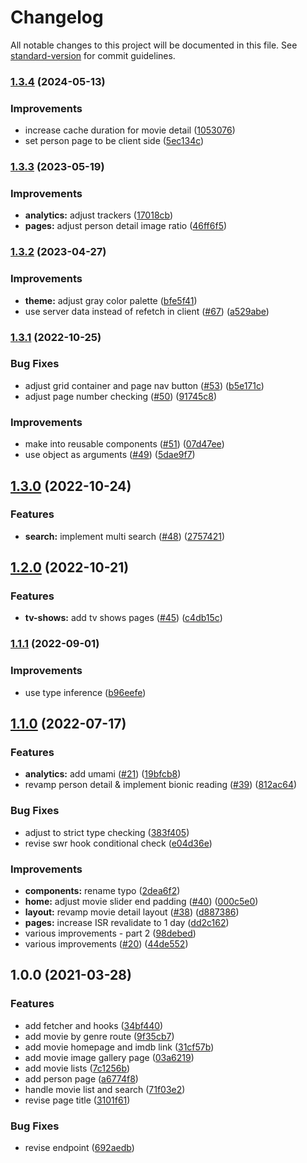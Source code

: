# Changelog

All notable changes to this project will be documented in this file. See [standard-version](https://github.com/conventional-changelog/standard-version) for commit guidelines.

### [1.3.4](https://github.com/sozonome/muvees/compare/v1.3.3...v1.3.4) (2024-05-13)


### Improvements

* increase cache duration for movie detail ([1053076](https://github.com/sozonome/muvees/commit/105307683ab222b4c50eb6f0dba608eeab022f8f))
* set person page to be client side ([5ec134c](https://github.com/sozonome/muvees/commit/5ec134cdd99c85643fd747c72cd7ce6a6954ba52))

### [1.3.3](https://github.com/sozonome/muvees/compare/v1.3.2...v1.3.3) (2023-05-19)


### Improvements

* **analytics:** adjust trackers ([17018cb](https://github.com/sozonome/muvees/commit/17018cb5a053f802bc4e928747ac6b663e4b802e))
* **pages:** adjust person detail image ratio ([46ff6f5](https://github.com/sozonome/muvees/commit/46ff6f5f6b02221ad25bec3d08f4b6b153828181))

### [1.3.2](https://github.com/sozonome/muvees/compare/v1.3.1...v1.3.2) (2023-04-27)


### Improvements

* **theme:** adjust gray color palette ([bfe5f41](https://github.com/sozonome/muvees/commit/bfe5f417f1e76c3920503d4312159159beafbd6d))
* use server data instead of refetch in client ([#67](https://github.com/sozonome/muvees/issues/67)) ([a529abe](https://github.com/sozonome/muvees/commit/a529abe32d1710a6c0927427e775bcb6087b1288))

### [1.3.1](https://github.com/sozonome/muvees/compare/v1.3.0...v1.3.1) (2022-10-25)


### Bug Fixes

* adjust grid container and page nav button ([#53](https://github.com/sozonome/muvees/issues/53)) ([b5e171c](https://github.com/sozonome/muvees/commit/b5e171c5b1877f669195e8f2e7dbbf7b2c08c838))
* adjust page number checking ([#50](https://github.com/sozonome/muvees/issues/50)) ([91745c8](https://github.com/sozonome/muvees/commit/91745c8fbd8ec53e01989a866ec4244b37f86753))


### Improvements

* make into reusable components ([#51](https://github.com/sozonome/muvees/issues/51)) ([07d47ee](https://github.com/sozonome/muvees/commit/07d47ee6401eeddac14ea82ec2c84e787a514dac))
* use object as arguments ([#49](https://github.com/sozonome/muvees/issues/49)) ([5dae9f7](https://github.com/sozonome/muvees/commit/5dae9f7c95e3ed1811bb1fce83a2075df6518b0c))

## [1.3.0](https://github.com/sozonome/muvees/compare/v1.2.0...v1.3.0) (2022-10-24)


### Features

* **search:** implement multi search ([#48](https://github.com/sozonome/muvees/issues/48)) ([2757421](https://github.com/sozonome/muvees/commit/2757421ac6ec299c521f15361629b2c178237f40))

## [1.2.0](https://github.com/sozonome/muvees/compare/v1.1.1...v1.2.0) (2022-10-21)


### Features

* **tv-shows:** add tv shows pages ([#45](https://github.com/sozonome/muvees/issues/45)) ([c4db15c](https://github.com/sozonome/muvees/commit/c4db15cc44f713be3e1d41b2b52509e475b53d52))

### [1.1.1](https://github.com/sozonome/muvees/compare/v1.1.0...v1.1.1) (2022-09-01)


### Improvements

* use type inference ([b96eefe](https://github.com/sozonome/muvees/commit/b96eefeeeef8c43976dfcb6b540d0cf37a8d1104))

## [1.1.0](https://github.com/sozonome/muvees/compare/v1.0.0...v1.1.0) (2022-07-17)


### Features

* **analytics:** add umami ([#21](https://github.com/sozonome/muvees/issues/21)) ([19bfcb8](https://github.com/sozonome/muvees/commit/19bfcb8bdf5c72cb2a7be59e628050462926218f))
* revamp person detail & implement bionic reading ([#39](https://github.com/sozonome/muvees/issues/39)) ([812ac64](https://github.com/sozonome/muvees/commit/812ac64442907c5765cd3b678c29ddd24b89c0f0))


### Bug Fixes

* adjust to strict type checking ([383f405](https://github.com/sozonome/muvees/commit/383f40547a5a20552e979d21b3a2c485bd1ab4da))
* revise swr hook conditional check ([e04d36e](https://github.com/sozonome/muvees/commit/e04d36ef5226e7d7e626a5a613e03a11a8bcfde4))


### Improvements

* **components:** rename typo ([2dea6f2](https://github.com/sozonome/muvees/commit/2dea6f23452e71fba523b6d6f663a4353d912130))
* **home:** adjust movie slider end padding ([#40](https://github.com/sozonome/muvees/issues/40)) ([000c5e0](https://github.com/sozonome/muvees/commit/000c5e0f18161ddcdbba790231e54bf98e0e9ace))
* **layout:** revamp movie detail layout ([#38](https://github.com/sozonome/muvees/issues/38)) ([d887386](https://github.com/sozonome/muvees/commit/d887386ca4bbfc08f23800fe4ece51a69affb7d6))
* **pages:** increase ISR revalidate to 1 day ([dd2c162](https://github.com/sozonome/muvees/commit/dd2c162497afac6a34858aec188dbc5fdf35f72c))
* various improvements - part 2 ([98debed](https://github.com/sozonome/muvees/commit/98debed3fb491061b7dabc8632043b37006ca8fd))
* various improvements ([#20](https://github.com/sozonome/muvees/issues/20)) ([44de552](https://github.com/sozonome/muvees/commit/44de552bffdf74f73ba173b7a62b43f294645664))

## 1.0.0 (2021-03-28)


### Features

* add fetcher and hooks ([34bf440](https://github.com/sozonome/muvees/commit/34bf440206c55ea6dbafdcc16bbf18af7d7c2556))
* add movie by genre route ([9f35cb7](https://github.com/sozonome/muvees/commit/9f35cb7cfafbce0e54c716304f64e7d0a7b4200b))
* add movie homepage and imdb link ([31cf57b](https://github.com/sozonome/muvees/commit/31cf57b92fe8b1d89df480280450fa771d868683))
* add movie image gallery page ([03a6219](https://github.com/sozonome/muvees/commit/03a6219ae8245487a40272e68aed260ebd74efaf))
* add movie lists ([7c1256b](https://github.com/sozonome/muvees/commit/7c1256bf0a2a2da87c42846ae8f1f6118196e397))
* add person page ([a6774f8](https://github.com/sozonome/muvees/commit/a6774f81d61212276acbf422f7a86ffbd2a5c544))
* handle movie list and search ([71f03e2](https://github.com/sozonome/muvees/commit/71f03e2d91f2100bb4a7fec0a4e56fb4db2f3824))
* revise page title ([3101f61](https://github.com/sozonome/muvees/commit/3101f613daa0a575425e93b26d343cf3ac5cb604))


### Bug Fixes

* revise endpoint ([692aedb](https://github.com/sozonome/muvees/commit/692aedbfdc3beb1d8b534eda18c6f29fcf486670))
